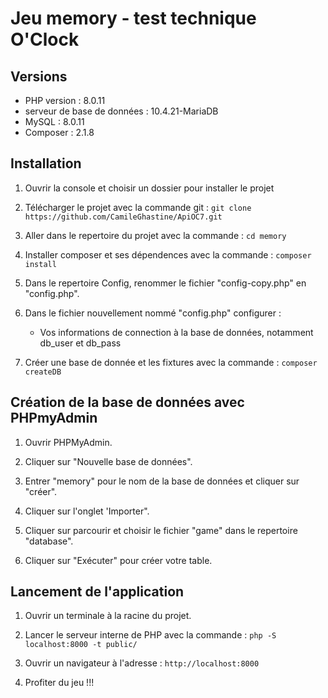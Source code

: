 # Jeu memory - test technique O'Clock

## Versions
- PHP version : 8.0.11
- serveur de base de données : 10.4.21-MariaDB
- MySQL : 8.0.11 
- Composer : 2.1.8

## Installation

1) Ouvrir la console et choisir un dossier pour installer le projet

2) Télécharger le projet avec la commande git :
`git clone https://github.com/CamileGhastine/ApiOC7.git`

3) Aller dans le repertoire du projet avec la commande :
`cd memory`

4) Installer composer et ses dépendences avec la commande :
`composer install`

5) Dans le repertoire Config, renommer le fichier "config-copy.php" en "config.php".

6) Dans le fichier nouvellement nommé "config.php" configurer : 
	- Vos informations de connection à la base de données, notamment db_user et db_pass

7) Créer une base de donnée et les fixtures avec la commande :
`composer createDB`

## Création de la base de données avec PHPmyAdmin

1) Ouvrir PHPMyAdmin.

2) Cliquer sur "Nouvelle base de données".

3) Entrer "memory" pour le nom de la base de données et cliquer sur "créer".

4) Cliquer sur l'onglet 'Importer".

5) Cliquer sur parcourir et choisir le fichier "game" dans le repertoire "database".

6) Cliquer sur "Exécuter" pour créer votre table.

## Lancement de l'application

1) Ouvrir un terminale à la racine du projet.

2) Lancer le serveur interne de PHP avec la commande :
`php -S localhost:8000 -t public/`

3) Ouvrir un navigateur à l'adresse :
`http://localhost:8000`

4) Profiter du jeu !!!